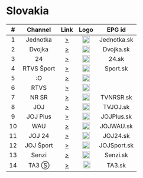 <h1>Slovakia</h1>

| #   | Channel        | Link  | Logo | EPG id |
|:---:|:--------------:|:-----:|:----:|:------:|
| 1   | Jednotka    | [>](https://sktv-forwarders.7m.pl/get.php?x=STV1) | <img height="20" src="https://i.imgur.com/T7EWAe7.png"/> | Jednotka.sk |
| 2   | Dvojka    | [>](https://sktv-forwarders.7m.pl/get.php?x=STV2) | <img height="20" src="https://i.imgur.com/Ksi25UD.png"/> | Dvojka.sk |
| 3   | 24    | [>](https://sktv-forwarders.7m.pl/get.php?x=STV24) | <img height="20" src="https://i.imgur.com/sdSsFU0.png"/> | 24.sk |
| 4   | RTVS Šport    | [>](https://sktv-forwarders.7m.pl/get.php?x=SPORT) | <img height="20" src="https://i.imgur.com/YzHipRF.png"/> | Sport.sk |
| 5   | :O    | [>](https://sktv-forwarders.7m.pl/get.php?x=STV-O) | <img height="20" src="https://i.imgur.com/Nf5gEDc.png"/> |
| 6   | RTVS    | [>](https://sktv-forwarders.7m.pl/get.php?x=RTVS) | <img height="20" src="https://i.imgur.com/Nf5gEDc.png"/> |
| 7   | NR SR    | [>](https://sktv-forwarders.7m.pl/get.php?x=NR_SR) | <img height="20" src="https://i.imgur.com/sPDiS5q.png"/> | TVNRSR.sk |
| 8   | JOJ    | [>](https://live.cdn.joj.sk/live/andromeda/joj-1080.m3u8) | <img height="20" src="https://i.imgur.com/5BAWD0z.png"/> | TVJOJ.sk |
| 9   | JOJ Plus    | [>](https://live.cdn.joj.sk/live/andromeda/plus-1080.m3u8) | <img height="20" src="https://i.imgur.com/fKPliTj.png"/> | JOJPlus.sk |
| 10  | WAU    | [>](https://live.cdn.joj.sk/live/andromeda/wau-1080.m3u8) | <img height="20" src="https://i.imgur.com/wO5ifff.png"/> | JOJWAU.sk |
| 11  | JOJ 24    | [>](https://live.cdn.joj.sk/live/andromeda/joj_news-1080.m3u8) | <img height="20" src="https://i.imgur.com/owEVXRE.png"/> | JOJ24.sk |
| 12  | JOJ Šport    | [>](https://live.cdn.joj.sk/live/andromeda/joj_sport-1080.m3u8) | <img height="20" src="https://i.imgur.com/QWEY2a5.png"/> | JOJSport.sk |
| 13  | Senzi    | [>](http://lb.streaming.sk/senzi/stream/playlist.m3u8) | <img height="20" src="https://i.imgur.com/W82dwzf.png"/> | Senzi.sk |
| 14  | TA3 Ⓢ    | [>](https://sktv-forwarders.7m.pl/get.php?x=TA3) | <img height="20" src="https://i.imgur.com/kPFBxc9.png"/> | TA3.sk |
